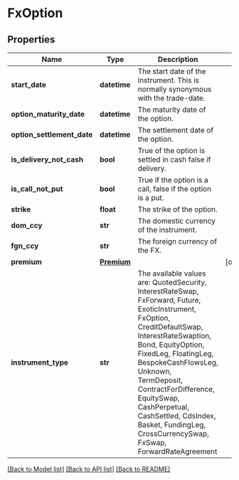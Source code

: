 # FxOption

## Properties
Name | Type | Description | Notes
------------ | ------------- | ------------- | -------------
**start_date** | **datetime** | The start date of the instrument. This is normally synonymous with the trade-date. | 
**option_maturity_date** | **datetime** | The maturity date of the option. | 
**option_settlement_date** | **datetime** | The settlement date of the option. | 
**is_delivery_not_cash** | **bool** | True of the option is settled in cash false if delivery. | 
**is_call_not_put** | **bool** | True if the option is a call, false if the option is a put. | 
**strike** | **float** | The strike of the option. | 
**dom_ccy** | **str** | The domestic currency of the instrument. | 
**fgn_ccy** | **str** | The foreign currency of the FX. | 
**premium** | [**Premium**](Premium.md) |  | [optional] 
**instrument_type** | **str** | The available values are: QuotedSecurity, InterestRateSwap, FxForward, Future, ExoticInstrument, FxOption, CreditDefaultSwap, InterestRateSwaption, Bond, EquityOption, FixedLeg, FloatingLeg, BespokeCashFlowsLeg, Unknown, TermDeposit, ContractForDifference, EquitySwap, CashPerpetual, CashSettled, CdsIndex, Basket, FundingLeg, CrossCurrencySwap, FxSwap, ForwardRateAgreement | 

[[Back to Model list]](../README.md#documentation-for-models) [[Back to API list]](../README.md#documentation-for-api-endpoints) [[Back to README]](../README.md)



